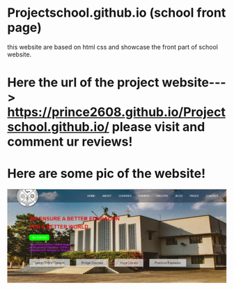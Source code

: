 # Projectschool.github.io (school front page)

this website are based on html css and showcase the front part of school website.

# Here the url of the project website---> https://prince2608.github.io/Projectschool.github.io/ please visit and comment ur reviews!

# Here  are some pic of the website!
![](img/schooldesign.png)

